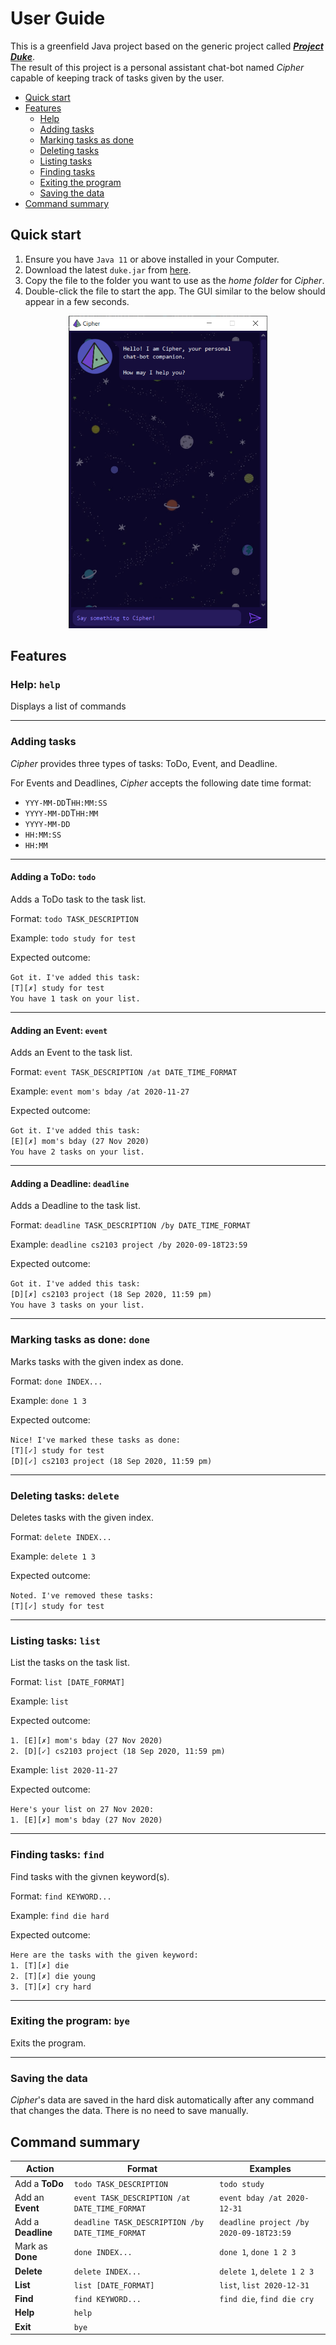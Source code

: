 # User Guide
This is a greenfield Java project based on the generic project called 
[***Project Duke***](https://nus-cs2103-ay2021s1.github.io/website/se-book-adapted/projectDuke/index.html). 
<br>
The result of this project is a personal assistant chat-bot named *Cipher*
capable of keeping track of tasks given by the user.

* [Quick start](#quick-start)
* [Features](#features)
  * [Help](#help-help)
  * [Adding tasks](#adding-tasks)
  * [Marking tasks as done](#marking-tasks-as-done-done)
  * [Deleting tasks](#deleting-tasks-delete)
  * [Listing tasks](#listing-tasks-list)
  * [Finding tasks](#finding-tasks-find)
  * [Exiting the program](#exiting-the-program-bye)
  * [Saving the data](#saving-the-data)
* [Command summary](#command-summary)
  
## Quick start
1. Ensure you have `Java 11` or above installed in your Computer.
2. Download the latest `duke.jar` from [here](https://github.com/erinmayg/ip/releases).
3. Copy the file to the folder you want to use as the *home folder* for *Cipher*.
4. Double-click the file to start the app. The GUI similar to the below should appear in a few seconds.
<p align="center"><img src="https://github.com/erinmayg/ip/blob/master/docs/Ui-start.png" height="500px"></p>

## Features

### Help: `help`
Displays a list of commands

<hr>

### Adding tasks
*Cipher* provides three types of tasks: ToDo, Event, and Deadline.

For Events and Deadlines, *Cipher* accepts the following date time format:
* `YYY-MM-DD`T`HH:MM:SS`
* `YYYY-MM-DD`T`HH:MM`
* `YYYY-MM-DD`
* `HH:MM:SS`
* `HH:MM`

<hr>

#### Adding a ToDo: `todo`
Adds a ToDo task to the task list.

Format: `todo TASK_DESCRIPTION`

Example: `todo study for test`

Expected outcome:

`Got it. I've added this task:`<br>
`[T][✗] study for test`<br>
`You have 1 task on your list.`

<hr>

#### Adding an Event: `event`
Adds an Event to the task list.

Format: `event TASK_DESCRIPTION /at DATE_TIME_FORMAT`

Example: `event mom's bday /at 2020-11-27`

Expected outcome:

`Got it. I've added this task:`<br>
`[E][✗] mom's bday (27 Nov 2020)`<br>
`You have 2 tasks on your list.`

<hr>

#### Adding a Deadline: `deadline`
Adds a Deadline to the task list.

Format: `deadline TASK_DESCRIPTION /by DATE_TIME_FORMAT`

Example: `deadline cs2103 project /by 2020-09-18T23:59`

Expected outcome:

`Got it. I've added this task:`<br>
`[D][✗] cs2103 project (18 Sep 2020, 11:59 pm)`<br>
`You have 3 tasks on your list.`

<hr>

### Marking tasks as done: `done`
Marks tasks with the given index as done.

Format: `done INDEX...`

Example: `done 1 3`

Expected outcome:

`Nice! I've marked these tasks as done:`<br>
`[T][✓] study for test`<br>
`[D][✓] cs2103 project (18 Sep 2020, 11:59 pm)`

<hr>

### Deleting tasks: `delete`
Deletes tasks with the given index.

Format: `delete INDEX...`

Example: `delete 1 3`

Expected outcome:

`Noted. I've removed these tasks:`<br>
`[T][✓] study for test`

<hr>

### Listing tasks: `list`
List the tasks on the task list.

Format: `list [DATE_FORMAT]`

Example: `list`

Expected outcome:

`1. [E][✗] mom's bday (27 Nov 2020)`<br>
`2. [D][✓] cs2103 project (18 Sep 2020, 11:59 pm)`

Example: `list 2020-11-27`

Expected outcome:

`Here's your list on 27 Nov 2020:`<br>
`1. [E][✗] mom's bday (27 Nov 2020)`

<hr>

### Finding tasks: `find`
Find tasks with the givnen keyword(s).

Format: `find KEYWORD...`

Example: `find die hard`

Expected outcome:

`Here are the tasks with the given keyword:`<br>
`1. [T][✗] die`<br>
`2. [T][✗] die young`<br>
`3. [T][✗] cry hard`

<hr>

### Exiting the program: `bye`
Exits the program.

<hr>

### Saving the data
*Cipher*'s data are saved in the hard disk automatically after any command that changes the data. There is no need to save manually.

## Command summary
Action | Format | Examples
------------ | ------------- | -------------
Add a **ToDo** | `todo TASK_DESCRIPTION` | `todo study`
Add an **Event** | `event TASK_DESCRIPTION /at DATE_TIME_FORMAT` | `event bday /at 2020-12-31`
Add a **Deadline** | `deadline TASK_DESCRIPTION /by DATE_TIME_FORMAT` | `deadline project /by 2020-09-18T23:59`
Mark as **Done** | `done INDEX...` | `done 1`, `done 1 2 3`
**Delete** | `delete INDEX...` | `delete 1`, `delete 1 2 3`
**List** | `list [DATE_FORMAT]` | `list`, `list 2020-12-31`
**Find** | `find KEYWORD...` | `find die`, `find die cry`
**Help** | `help`
**Exit** | `bye`
